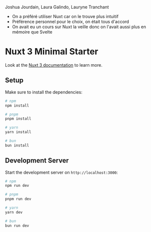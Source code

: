 Joshua Jourdain, Laura Galindo, Lauryne Tranchant

- On a préféré utiliser Nuxt car on le trouve plus intuitif
- Préférence personnel pour le choix, on était tous d'accord
- On avait eu un cours sur Nuxt la veille donc on l'avait aussi plus en mémoire que Svelte

# Nuxt 3 Minimal Starter

Look at the [Nuxt 3 documentation](https://nuxt.com/docs/getting-started/introduction) to learn more.

## Setup

Make sure to install the dependencies:

```bash
# npm
npm install

# pnpm
pnpm install

# yarn
yarn install

# bun
bun install
```

## Development Server

Start the development server on `http://localhost:3000`:

```bash
# npm
npm run dev

# pnpm
pnpm run dev

# yarn
yarn dev

# bun
bun run dev
```
